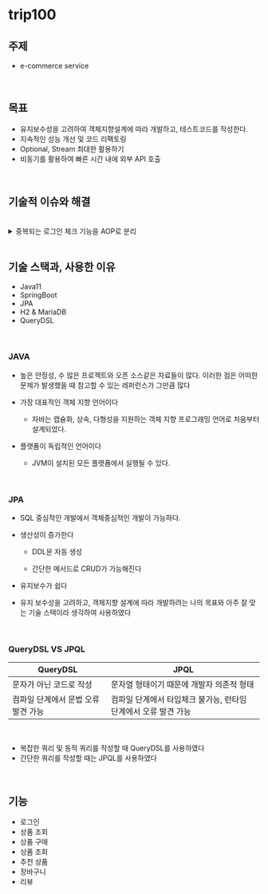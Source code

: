 # trip100

## 주제
- e-commerce service

<br>

## 목표
- 유지보수성을 고려하여 객체지향설계에 따라 개발하고, 테스트코드를 작성한다.
- 지속적인 성능 개선 및 코드 리팩토링
- Optional, Stream 최대한 활용하기
- 비동기를 활용하여 빠른 시간 내에 외부 API 호출

<Br>
  
## 기술적 이슈와 해결

<br>

  
<details>
<summary>중복되는 로그인 체크 기능을 AOP로 분리</summary>



</details>
  
<br>

## 기술 스택과, 사용한 이유

- Java11
- SpringBoot
- JPA
- H2 & MariaDB
- QueryDSL

<br>

### JAVA

- 높은 안정성, 수 많은 프로젝트와 오픈 소스같은 자료들이 많다. 이러한 점은 어떠한 문제가 발생했을 때 참고할 수 있는 레퍼런스가 그만큼 많다

- 가장 대표적인 객체 지향 언어이다
  - 자바는 캡슐화, 상속, 다형성을 지원하는 객체 지향 프로그래밍 언어로 처음부터 설계되었다.

- 플랫폼이 독립적인 언어이다
  - JVM이 설치된 모든 플랫폼에서 실행될 수 있다.


<br>

### JPA

- SQL 중심적인 개발에서 객체중심적인 개발이 가능하다.

- 생산성이 증가한다

  - DDL문 자동 생성

  - 간단한 메서드로 CRUD가 가능해진다

- 유지보수가 쉽다
  
- 유지 보수성을 고려하고, 객체지향 설계에 따라 개발하려는 나의 목표와 아주 잘 맞는 기술 스택이라 생각하여 사용하였다


<br>

### QueryDSL VS JPQL

| QueryDSL | JPQL |
| ----- | ----- |
|문자가 아닌 코드로 작성 | 문자열 형태이기 때문에 개발자 의존적 형태 |
| 컴파일 단계에서 문법 오류 발견 가능 | 컴파일 단계에서 타입체크 불가능, 런타임 단계에서 오류 발견 가능 |
<br>

- 복잡한 쿼리 및 동적 쿼리를 작성할 때 QueryDSL를 사용하였다
- 간단한 쿼리를 작성할 때는 JPQL를 사용하였다


<br>

## 기능
- 로그인
- 상품 조회
- 상품 구매
- 상품 조회
- 추천 상품
- 장바구니
- 리뷰

<br>
